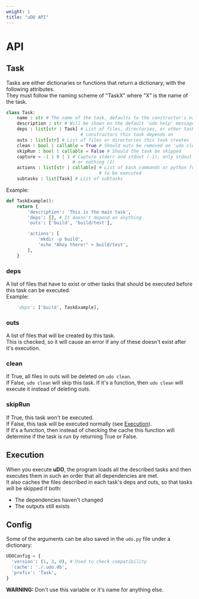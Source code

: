 ```yaml
---
weight: 1
title: "uDO API"
---
```


# API

## Task
Tasks are either dictionaries or functions that return a dictionary, with the following attributes.  
They must follow the naming scheme of "TaskX" where "X" is the name of the task.
```py
class Task:
    name : str # The name of the task, defaults to the constructor's name
    description : str # Will be shown on the default 'udo help' message
    deps : list[str | Task] # List of files, directories, or other task
                            # constructors this task depends on 
    outs : list[str] # List of files or directories this task creates
    clean : bool | callable = True # Should outs be removed on 'udo clean'
    skipRun : bool | callable = False # Should the task be skipped
    capture = -1 | 0 | 1 # Capture stderr and stdout (-1), only stdout (0),
                         # or nothing (1)
    actions : list[str | callable] # List of bash commands or python functions
                                   # to be executed
    subtasks : list[Task] # List of subtasks
```

Example:
```py
def TaskExample():
    return {
        'description': 'This is the main task',
        'deps': [], # It doesn't depend on anything
        'outs': ['build', 'build/test'],

        'actions': [
            'mkdir -p build',
            'echo "Ahoy there!" > build/test',
        ],
    }
```

### deps
A list of files that have to exist or other tasks that should be executed before this task can be executed.  
Example:
```py
    'deps': ['build', TaskExample],
```

### outs
A list of files that will be created by this task.  
This is checked, so it will cause an error if any of these doesn't exist after it's execution.

### clean
If True, all files in outs will be deleted on `udo clean`.  
If False, `udo clean` will skip this task.
If it's a function, then `udo clean` will execute it instead of deleting outs.

### skipRun
If True, this task won't be executed.  
If False, this task will be executed normally (see [Execution](#execution)).  
If it's a function, then instead of checking the cache this function will determine if the task is run by returning True or False.  

## Execution
When you execute **uDO**, the program loads all the described tasks and then executes them in such an order that all dependencies are met.  
It also caches the files described in each task's deps and outs, so that tasks will be skipped if both:
* The dependencies haven't changed
* The outputs still exists

<!-- TODO: Graph -->
<!-- TODO: TaskGraph design -->

## Config
Some of the arguments can be also saved in the `udo.py` file under a dictionary:
```py
UDOConfig = {
  'version': (1, 3, 0), # Used to check compatibility
  'cache': './.udo.db',
  'prefix': 'Task',
}
```
**WARNING:** Don't use this variable or it's name for anything else.

